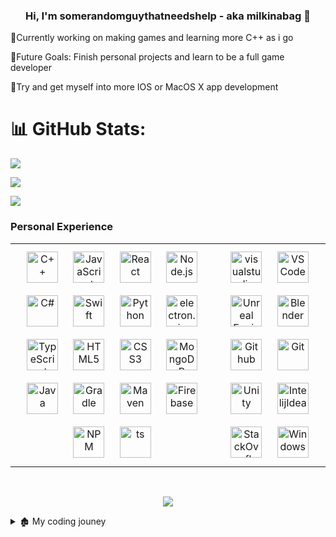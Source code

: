<h3 align="center"> Hi, I'm somerandomguythatneedshelp - aka milkinabag</a> 👋 </h3>

🔭Currently working on making games and learning more C++ as i go

🌴Future Goals: Finish personal projects and learn to be a full game developer

🎨Try and get myself into more IOS or MacOS X app development 

# 📊 GitHub Stats:

![](https://github-readme-stats.vercel.app/api?username=somerandomguythatneedshelp&theme=tokyonight&hide_border=false&include_all_commits=true&count_private=true)

![](https://github-readme-stats.vercel.app/api/top-langs/?username=somerandomguythatneedshelp&theme=tokyonight&hide_border=false&include_all_commits=true&count_private=true&layout=compact)

[![](https://visitcount.itsvg.in/api?id=somerandomguythatneedshelp&label=Profile%20Views&color=12&icon=3&pretty=true)](https://visitcount.itsvg.in)

### Personal Experience


<table>
<tr>
<td valign="top" width="60%">

<div align="center">  
<a href="https://www.cplusplus.com/" target="_blank"><img style="margin: 10px" src="https://skillicons.dev/icons?i=cpp" alt="C++" height="50" /></a>  
<a href="https://www.javascript.com/" target="_blank"><img style="margin: 10px" src="https://skillicons.dev/icons?i=js" alt="JavaScript" height="50" /></a> 
<a href="https://reactjs.org/" target="_blank"><img style="margin: 10px" src="https://skillicons.dev/icons?i=react" alt="React" height="50" /></a>  
<a href="https://nodejs.org/" target="_blank"><img style="margin: 10px" src="https://skillicons.dev/icons?i=nodejs" alt="Node.js" height="50" /></a>  
<a href="https://www.w3schools.com/cs/index.php" target="_blank"><img style="margin: 10px" src="https://skillicons.dev/icons?i=cs" alt="C#" height="50" /></a>  
<a href="https://developer.apple.com/swift/" target="_blank"><img style="margin: 10px" src="https://skillicons.dev/icons?i=swift" alt="Swift" height="50" /></a>   
<a href="https://www.python.org/" target="_blank"><img style="margin: 10px" src="https://skillicons.dev/icons?i=python" alt="Python" height="50" /></a>  
<a href="https://electronjs.org/" target="_blank"><img style="margin: 10px" src="https://skillicons.dev/icons?i=electron" alt="electron.js" height="50" /></a> 
<a href="https://www.typescriptlang.org/" target="_blank"><img style="margin: 10px" src="https://skillicons.dev/icons?i=ts" alt="TypeScript" height="50" /></a>  
<a href="https://en.wikipedia.org/wiki/HTML5" target="_blank"><img style="margin: 10px" src="https://skillicons.dev/icons?i=html" alt="HTML5" height="50" /></a> 
<a href="https://www.w3schools.com/css/" target="_blank"><img style="margin: 10px" src="https://skillicons.dev/icons?i=css" alt="CSS3" height="50" /></a>
<a href="https://www.mongodb.com/" target="_blank"><img style="margin: 10px" src="https://skillicons.dev/icons?i=mongodb" alt="MongoDB" height="50" /></a>  
<a href="https://www.java.com/" target="_blank"><img style="margin: 10px" src="https://skillicons.dev/icons?i=java" alt="Java" height="50" /></a>  
<a href="https://www.gradle.com/" target="_blank"><img style="margin: 10px" src="https://skillicons.dev/icons?i=gradle" alt="Gradle" height="50" /></a>  
<a href="https://mvnrepository.com/" target="_blank"><img style="margin: 10px" src="https://skillicons.dev/icons?i=maven" alt="Maven" height="50" /></a>  
<a href="https://firebase.google.com/" target="_blank"><img style="margin: 10px" src="https://skillicons.dev/icons?i=firebase" alt="Firebase" height="50" /></a> 
<a href="https://www.npmjs.com/" target="_blank"><img style="margin: 10px" src="https://skillicons.dev/icons?i=npm" alt="NPM" height="50" /></a>
<a href="https://www.typescriptlang.org/" target="_blank"><img style="margin: 10px" src="https://skillicons.dev/icons?i=ts" alt="ts" height="50" /></a>  
</div>
</div>

</td>

<td valign="top" width="33%">


<div align="center">  
<a href="https://visualstudio.com/" target="_blank"><img style="margin: 10px" src="https://skillicons.dev/icons?i=visualstudio" alt="visualstudio" height="50" /></a>  
<a href="https://code.visualstudio.com/" target="_blank"><img style="margin: 10px" src="https://skillicons.dev/icons?i=vscode" alt="VSCode" height="50" /></a>  
<a href="https://www.unrealengine.com/" target="_blank"><img style="margin: 10px" src="https://skillicons.dev/icons?i=unreal" alt="Unreal Engine" height="50" /></a>  <a href="https://blender.com/" target="_blank"><img style="margin: 10px" src="https://skillicons.dev/icons?i=blender" alt="Blender" height="50" /></a>  
<a href="https://github.com/" target="_blank"><img style="margin: 10px" src="https://skillicons.dev/icons?i=github" alt="Github" height="50" /></a>  
<a href="https://github.com/" target="_blank"><img style="margin: 10px" src="https://skillicons.dev/icons?i=git" alt="Git" height="50" /></a>  
<a href="https://unity.com" target="_blank"><img style="margin: 10px" src="https://skillicons.dev/icons?i=unity" alt="Unity" height="50" /></a>  
<a href="https://www.jetbrains.com/idea/" target="_blank"><img style="margin: 10px" src="https://skillicons.dev/icons?i=idea" alt="IntelijIdea" height="50" /></a>  
<a href="https://stackoverflow.com" target="_blank"><img style="margin: 10px" src="https://skillicons.dev/icons?i=stackoverflow" alt="StackOverflow" height="50" /></a>
<a href="https://windows" target="_blank"><img style="margin: 10px" src="https://skillicons.dev/icons?i=windows" alt="Windows" height="50" /></a> 
</div>

</td></tr></table>  

<br>

<div align="center">  

  
  
<a href="https://github.com/somerandomguythatneedshelp"><img src="https://quotes-github-readme.vercel.app/api?type=vertical&theme=dark&author=milkinabag&quote=Last%20Time%20I%20Let%20Someone%20Cook%20They%20Burned%20The%20House" /></a>
</div>

<details close>
<summary>🏚️ My coding jouney</summary>
<br>

<p>I started coding around 2 years ago with batch, I used to copy bad games and change them ever so slightly and I kept doing this until around 1 month later I started with web development and making my own websites using html and css (copied from W3Schools) and barley any Javascript, the only time i used my own code and didnt copy code was when i did the simplest thing ever <code>alert('Hello World')</code> It wasen't much but i was still happy, i kept doing this for around 4-5 months until i found a video of notch coding, i wanted to code java too so i downloaded Intellij Idea and started coding Java for the first time, i looked up some tutorials and by feburary 2021 i started a minecraft server, it wasen't much, just a 1.17 server with barley any plugins, so i decided to code a minigame, didnt really work so a couple of weeks later after i got the jist of Spigot plugin coding, i went ahead and made a rank system, it worked occasionally but it stil worked, i converted the server into 1.8 and changed all the plugins to work for 1.8 and it worked, everything was working on 1.8.9, so i figured, if i can make a minecraft server, surely i can make a client and so i did, i downaloded MCP and i replaced the minecraft sources with optifine sources, i still remember when it took me a week to get the minecraft source code working because i coulden't figure out how do change the dependinces but i got it working, by now i've been coding for about 15 months, i wanted to do something else so i made a game in unity called ultra golf 2D, it took me 1 week to make the game with the help of my friends and the very next day i published the game onto itch.io, i thought if unity was like this what about unreal engine, i tried unreal before but i stopped like 1 week into it because of its steep learning curve, i wanted to make a horror game so me and the same friends that helped me with Ultra golf 2d came up with an idea to make a horror game, I plan to make future games with unreal engine but i just want to get used to it for now</p>
  
</details>




